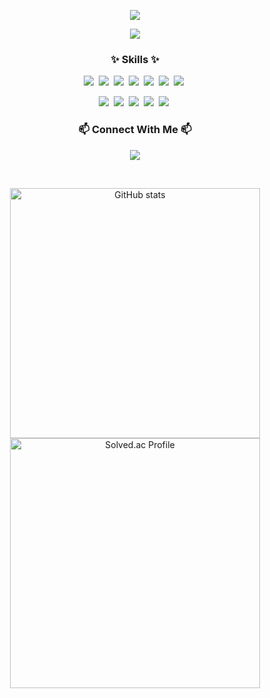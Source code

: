 <p align='center'>
   <img src="https://capsule-render.vercel.app/api?type=waving&color=BDBDC8&height=300&section=header&text=Gyeonghun%20Lee%20&fontSize=50&animation=fadeIn&fontAlignY=38" />
  <p align="center">
<a href="https://hits.seeyoufarm.com"><img src="https://hits.seeyoufarm.com/api/count/incr/badge.svg?url=https%3A%2F%2Fgithub.com%2Flgh000322&count_bg=%23F32DEC&title_bg=%23555555&icon=&icon_color=%23E7E7E7&title=count&edge_flat=false"/></a>
 


<h3 align="center">✨ Skills ✨</h3>
<p align="center">
  <img src="https://img.shields.io/badge/Java-007396?style=flat-square&logo=Java&logoColor=white"/></a>&nbsp;
  <img src="https://img.shields.io/badge/SpringBoot-6DB33F?style=flat-square&logo=SpringBoot&logoColor=white"/></a>&nbsp; 
  <img src="https://img.shields.io/badge/Mysql-E6B91E?style=flat-square&logo=MySql&logoColor=white"/></a>&nbsp;
  <img src="https://img.shields.io/badge/Docker-2496ED?style=flat-square&logo=Docker&logoColor=white"/>&nbsp;
  <img src="https://img.shields.io/badge/GitHub Action-2496ED?style=flat-square&logo=githubactions&logoColor=skyblue" />&nbsp;
  <img src="https://img.shields.io/badge/Git-F05032?style=flat-square&logo=git&logoColor=white"/>&nbsp;
  <img src="https://img.shields.io/badge/GitHub-181717?style=flat-square&logo=github&logoColor=white"/>&nbsp;
</p>
<p align="center">
   <img src="https://img.shields.io/badge/AWS_EC2-20232a.svg?style=flat-square&logo=amazonec2&logoColor=white" />&nbsp
   <img src="https://img.shields.io/badge/Linux-FCC624?style=flat-square&logo=Linux&logoColor=white">&nbsp;
   <img src="https://img.shields.io/badge/jQuery-0769AD?style=flat-square&logo=jQuery&logoColor=white">&nbsp;
   <img src="https://img.shields.io/badge/Git-F05032?style=flat-square&logo=Git&logoColor=white">&nbsp;
   <img src="https://img.shields.io/badge/Github-181717?style=flat-square&logo=Github&logoColor=white">&nbsp;
</p>

<h3 align="center"> 📫 Connect With Me 📫 </h3>
<p align="center">
  <a href="mailto:kang000322@gmail.com">
    <img src="https://img.shields.io/badge/Gmail-D14836?style=for-the-badge&logo=gmail&logoColor=white"/>
    </a>
  </a>
</p>
<br>
<p align="center">
    <img src="https://github-readme-stats.vercel.app/api?username=lgh000322&show_icons=true&theme=radical" alt="GitHub stats" width="400">
    <a href="https://solved.ac/kyounghun12/">
        <img src="http://mazassumnida.wtf/api/v2/generate_badge?boj=kyounghun12" alt="Solved.ac Profile" width="400">
    </a>
</p>
<br>


